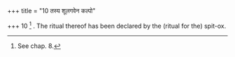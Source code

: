 +++
title = "10 तस्य शूलगवेन कल्पो"

+++
10 [^9] . The ritual thereof has been declared by the (ritual for the) spit-ox.


[^9]:  See chap. 8.

